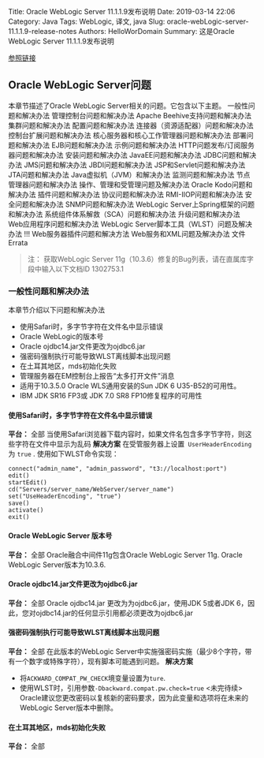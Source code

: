 Title: Oracle WebLogic Server 11.1.1.9发布说明
Date: 2019-03-14 22:06
Category: Java
Tags: WebLogic, 译文, java
Slug: oracle-webLogic-server-11.1.1.9-release-notes
Authors: HelloWorDomain
Summary: 这是Oracle WebLogic Server 11.1.1.9发布说明

[参照链接](https://docs.oracle.com/middleware/11119/wls/WLSRN/issues.htm#WLSRN114)

## Oracle WebLogic Server问题
本章节描述了Oracle WebLogic Server相关的问题。它包含以下主题。
一般性问题和解决办法
管理控制台问题和解决办法
Apache Beehive支持问题和解决办法
集群问题和解决办法
配置问题和解决办法
连接器（资源适配器）问题和解决办法
控制台扩展问题和解决办法
核心服务器和核心工作管理器问题和解决办法
部署问题和解决办法
EJB问题和解决办法
示例问题和解决办法
HTTP问题发布/订阅服务器问题和解决办法
安装问题和解决办法
JavaEE问题和解决办法
JDBC问题和解决办法
JMS问题和解决办法
JBDI问题和解决办法
JSP和Servlet问题和解决办法
JTA问题和解决办法
Java虚拟机（JVM）和解决办法
监测问题和解决办法
节点管理器问题和解决办法
操作、管理和受管理问题及解决办法
Oracle Kodo问题和解决办法
插件问题和解决办法
协议问题和解决办法
RMI-IIOP问题和解决办法
安全问题和解决办法
SNMP问题和解决办法
WebLogic Server上Spring框架的问题和解决办法
系统组件体系解救（SCA）问题和解决办法
升级问题和解决办法
Web应用程序问题和解决办法
WebLogic Server脚本工具（WLST）问题及解决办法
!!!
Web服务器插件问题和解决方法
Web服务和XML问题及解决办法
文件 Errata
>注：
>获取WebLogic Server 11g（10.3.6）修复的Bug列表，请在直属库字段中输入以下文档ID 1302753.1
### 一般性问题和解决办法
本章节介绍以下问题和解决办法

* 使用Safari时，多字节字符在文件名中显示错误
* Oracle WebLogic的版本号
* Oracle ojdbc14.jar文件更改为ojdbc6.jar
* 强密码强制执行可能导致WLST离线脚本出现问题
* 在土耳其地区，mds初始化失败
* 管理服务器在EM控制台上报告“太多打开文件”消息
* 适用于10.3.5.0 Oracle WLS通用安装的Sun JDK 6 U35-B52的可用性。
* IBM JDK SR16 FP3或 JDK 7.0 SR8 FP10修复程序的可用性
#### 使用Safari时，多字节字符在文件名中显示错误
**平台：** 全部
当使用Safari浏览器下载内容时，如果文件名包含多字节字符，则这些字符在文件中显示为乱码
**解决方案**
在受管服务器上设置` UserHeaderEncoding` 为 `true` .
使用如下WLST命令实现：
```
connect("admin_name", "admin_password", "t3://localhost:port")
edit()
startEdit()
cd("Servers/server_name/WebServer/server_name")
set("UseHeaderEncoding", "true")
save()
activate()
exit()
```
#### Oracle WebLogic Server 版本号
**平台：** 全部
Oracle融合中间件11g包含Oracle WebLogic Server 11g. Oracle WebLogic Server版本为10.3.6.
#### Oracle ojdbc14.jar文件更改为ojdbc6.jar
**平台：** 全部
Oracle ojdbc14.jar 更改为为ojdbc6.jar，使用JDK 5或者JDK 6，因此，您对ojdbc14.jar的任何显示引用都必须更改为ojdbc6.jar
#### 强密码强制执行可能导致WLST离线脚本出现问题
**平台：** 全部
在此版本的WebLogic Server中实施强密码实施（最少8个字符，带有一个数字或特殊字符），现有脚本可能遇到问题。
**解决方案**
* 将`ACKWARD_COMPAT_PW_CHECK`境变量设置为`ture`.
* 使用WLST时，引用参数`-Dbackward.compat.pw.check=true`
<未完待续>
Oracle建议您更改密码以复核新的密码要求，因为此变量和选项将在未来的WebLogic Server版本中删除。
#### 在土耳其地区，mds初始化失败
**平台：** 全部

